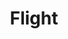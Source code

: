 ---
layout: project
title: Flight
credit: Production Designer
portfolio: Film
img_src: /assets/images/Flight6A.jpg
portfolio_order: 2
---